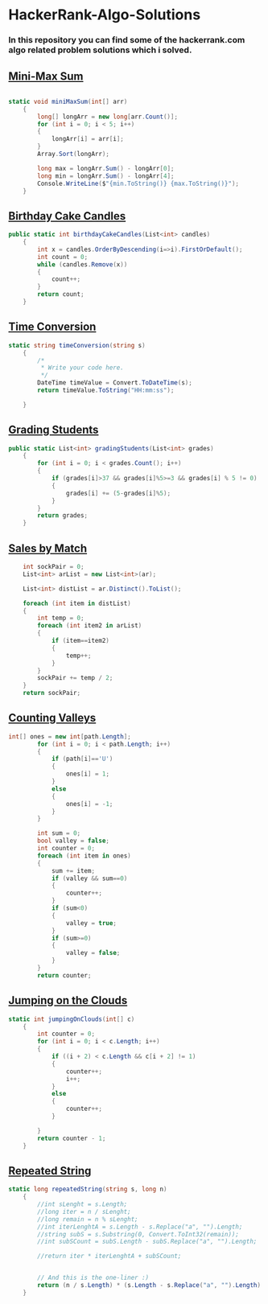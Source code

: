 # HackerRank-Algo-Solutions
### In this repository you can find some of the hackerrank.com algo related problem solutions which i solved.

## [Mini-Max Sum](https://www.hackerrank.com/challenges/mini-max-sum/problem)

```c#

static void miniMaxSum(int[] arr)
    {
        long[] longArr = new long[arr.Count()];
        for (int i = 0; i < 5; i++)
        {
            longArr[i] = arr[i];
        }
        Array.Sort(longArr);

        long max = longArr.Sum() - longArr[0];
        long min = longArr.Sum() - longArr[4];
        Console.WriteLine($"{min.ToString()} {max.ToString()}");
    }
```

## [Birthday Cake Candles](https://www.hackerrank.com/challenges/birthday-cake-candles/problem)

```c#
public static int birthdayCakeCandles(List<int> candles)
    {
        int x = candles.OrderByDescending(i=>i).FirstOrDefault();
        int count = 0;
        while (candles.Remove(x))
        {
            count++;
        }
        return count;
    }
```
## [Time Conversion](https://www.hackerrank.com/challenges/time-conversion/problem)

```c#
static string timeConversion(string s)
    {
        /*
         * Write your code here.
         */
        DateTime timeValue = Convert.ToDateTime(s);
        return timeValue.ToString("HH:mm:ss");

    }
```
## [Grading Students](https://www.hackerrank.com/challenges/grading/problem)

```c#
public static List<int> gradingStudents(List<int> grades)
    {
        for (int i = 0; i < grades.Count(); i++)
        {
            if (grades[i]>37 && grades[i]%5>=3 && grades[i] % 5 != 0)
            {
                grades[i] += (5-grades[i]%5);
            }
        }
        return grades;
    }
```
## [Sales by Match](https://www.hackerrank.com/challenges/sock-merchant/problem)

```c#
    int sockPair = 0;
    List<int> arList = new List<int>(ar);

    List<int> distList = ar.Distinct().ToList();

    foreach (int item in distList)
    {
        int temp = 0;
        foreach (int item2 in arList)
        {
            if (item==item2)
            {
                temp++;
            }
        }
        sockPair += temp / 2;
    }
    return sockPair;
```
## [Counting Valleys](https://www.hackerrank.com/challenges/counting-valleys/problem)

```c#
int[] ones = new int[path.Length];
        for (int i = 0; i < path.Length; i++)
        {
            if (path[i]=='U')
            {
                ones[i] = 1;
            }
            else
            {
                ones[i] = -1;
            }
        }

        int sum = 0;
        bool valley = false;
        int counter = 0;
        foreach (int item in ones)
        {
            sum += item;
            if (valley && sum==0)
            {
                counter++;
            }
            if (sum<0)
            {
                valley = true;
            }
            if (sum>=0)
            {
                valley = false;
            }
        }
        return counter;
```
## [Jumping on the Clouds](https://www.hackerrank.com/challenges/jumping-on-the-clouds/problem)

```c#
static int jumpingOnClouds(int[] c)
    {
        int counter = 0;
        for (int i = 0; i < c.Length; i++)
        {
            if ((i + 2) < c.Length && c[i + 2] != 1)
            {
                counter++;
                i++;
            }
            else
            {
                counter++;
            }

        }
        return counter - 1;
    }
```
## [Repeated String](https://www.hackerrank.com/challenges/repeated-string/problem)
```c#
static long repeatedString(string s, long n)
    {
        //int sLenght = s.Length;
        //long iter = n / sLenght;
        //long remain = n % sLenght;
        //int iterLenghtA = s.Length - s.Replace("a", "").Length;
        //string subS = s.Substring(0, Convert.ToInt32(remain));
        //int subSCount = subS.Length - subS.Replace("a", "").Length;

        //return iter * iterLenghtA + subSCount;


        // And this is the one-liner :)
        return (n / s.Length) * (s.Length - s.Replace("a", "").Length) + ((s.Substring(0, Convert.ToInt32(n % s.Length))).Length - (s.Substring(0, Convert.ToInt32(n % s.Length))).Replace("a", "").Length);
    }
```
